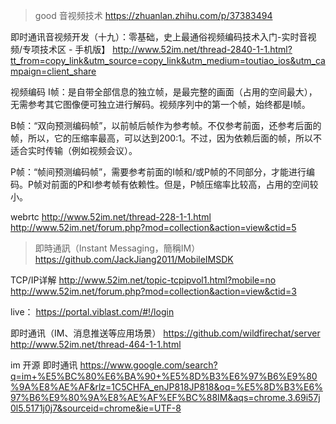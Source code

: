 >good 音视频技术
https://zhuanlan.zhihu.com/p/37383494

即时通讯音视频开发（十九）：零基础，史上最通俗视频编码技术入门-实时音视频/专项技术区 - 手机版】
http://www.52im.net/thread-2840-1-1.html?tt_from=copy_link&utm_source=copy_link&utm_medium=toutiao_ios&utm_campaign=client_share


视频编码
I帧：是自带全部信息的独立帧，是最完整的画面（占用的空间最大），无需参考其它图像便可独立进行解码。视频序列中的第一个帧，始终都是I帧。

B帧：“双向预测编码帧”，以前帧后帧作为参考帧。不仅参考前面，还参考后面的帧，所以，它的压缩率最高，可以达到200:1。不过，因为依赖后面的帧，所以不适合实时传输（例如视频会议）。

P帧：“帧间预测编码帧”，需要参考前面的I帧和/或P帧的不同部分，才能进行编码。P帧对前面的P和I参考帧有依赖性。但是，P帧压缩率比较高，占用的空间较小。



webrtc http://www.52im.net/thread-228-1-1.html
http://www.52im.net/forum.php?mod=collection&action=view&ctid=5

>即時通訊（Instant Messaging，簡稱IM）https://github.com/JackJiang2011/MobileIMSDK

TCP/IP详解 http://www.52im.net/topic-tcpipvol1.html?mobile=no
http://www.52im.net/forum.php?mod=collection&action=view&ctid=3


live：
https://portal.viblast.com/#!/login


即时通讯（IM、消息推送等应用场景） https://github.com/wildfirechat/server
http://www.52im.net/thread-464-1-1.html

im 开源 即时通讯 
https://www.google.com/search?q=im+%E5%BC%80%E6%BA%90+%E5%8D%B3%E6%97%B6%E9%80%9A%E8%AE%AF&rlz=1C5CHFA_enJP818JP818&oq=%E5%8D%B3%E6%97%B6%E9%80%9A%E8%AE%AF%EF%BC%88IM&aqs=chrome.3.69i57j0l5.5171j0j7&sourceid=chrome&ie=UTF-8
